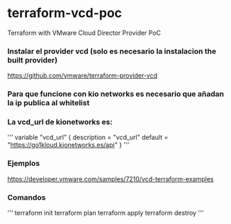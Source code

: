 # terraform-vcd-poc
Terraform with VMware Cloud Director Provider PoC

### Instalar el provider vcd (solo es necesario la instalacion the built provider)
https://github.com/vmware/terraform-provider-vcd

### Para que funcione con kio networks es necesario que añadan la ip publica al whitelist
### La vcd_url de kionetworks es:
'''
variable "vcd_url" {
  description = "vcd_url"
  default = "https://go1kloud.kionetworks.es/api"
}
'''

### Ejemplos
https://developer.vmware.com/samples/7210/vcd-terraform-examples

### Comandos
'''
terraform init
terraform plan
terraform apply
terraform destroy
'''
